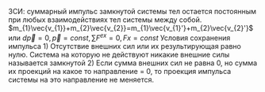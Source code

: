 ЗСИ: суммарный импульс замкнутой системы тел остается постоянным при любых взаимодействиях тел системы между собой.
$m_{1}\vec{v_{1}}+m_{2}\vec{v_{2}}=m_{1}\vec{v_{1}'}+m_{2}\vec{v_{2}'}$ или $d\vec{p}=0,\vec{p}=const,\sum F^{ex}=0,Fx=const$
Условия сохранения импульса
	1) Отсутствие внешних сил или их результирующая равно нулю. Система на которую не действуют никакие внешние силы называется замкнутой
	2) Если сумма внешних сил не равна 0, но сумма их проекций на какое то направление = 0, то проекция импульса системы на это направление не меняется.